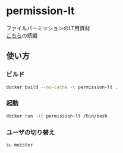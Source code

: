 # permission-lt

ファイルパーミッションのLT用資材  
[こちら](https://github.com/D-A-I/cobol-template)の続編

## 使い方

### ビルド

```bash
docker build --no-cache -t permission-lt . 
```

### 起動

```bash
docker run -it permission-lt /bin/bash
```

### ユーザの切り替え

```bash
su meister
```
